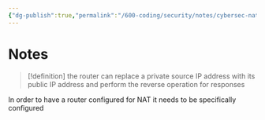 ```yaml
---
{"dg-publish":true,"permalink":"/600-coding/security/notes/cybersec-nat/","tags":["CyberSecurity"]}
---
```



# Notes
> [!definition] 
> the router can replace a private source IP address with its public IP address and perform the reverse operation for responses

In order to have a router configured for NAT it needs to be specifically configured
